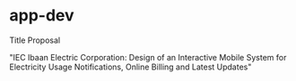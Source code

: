 # app-dev

Title Proposal

"IEC Ibaan Electric Corporation: Design of an Interactive Mobile System for Electricity Usage Notifications, Online Billing and Latest Updates"